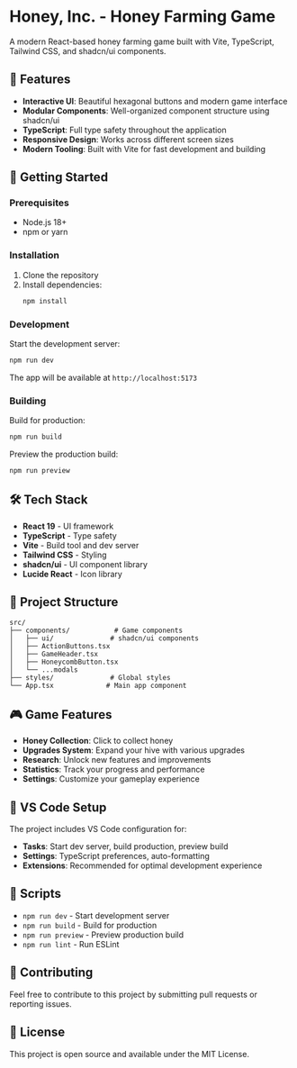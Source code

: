# Honey, Inc. - Honey Farming Game

A modern React-based honey farming game built with Vite, TypeScript, Tailwind CSS, and shadcn/ui components.

## 🐝 Features

- **Interactive UI**: Beautiful hexagonal buttons and modern game interface
- **Modular Components**: Well-organized component structure using shadcn/ui
- **TypeScript**: Full type safety throughout the application
- **Responsive Design**: Works across different screen sizes
- **Modern Tooling**: Built with Vite for fast development and building

## 🚀 Getting Started

### Prerequisites

- Node.js 18+ 
- npm or yarn

### Installation

1. Clone the repository
2. Install dependencies:
   ```bash
   npm install
   ```

### Development

Start the development server:
```bash
npm run dev
```

The app will be available at `http://localhost:5173`

### Building

Build for production:
```bash
npm run build
```

Preview the production build:
```bash
npm run preview
```

## 🛠️ Tech Stack

- **React 19** - UI framework
- **TypeScript** - Type safety
- **Vite** - Build tool and dev server  
- **Tailwind CSS** - Styling
- **shadcn/ui** - UI component library
- **Lucide React** - Icon library

## 📁 Project Structure

```
src/
├── components/           # Game components
│   ├── ui/              # shadcn/ui components
│   ├── ActionButtons.tsx
│   ├── GameHeader.tsx
│   ├── HoneycombButton.tsx
│   └── ...modals
├── styles/              # Global styles
└── App.tsx             # Main app component
```

## 🎮 Game Features

- **Honey Collection**: Click to collect honey
- **Upgrades System**: Expand your hive with various upgrades
- **Research**: Unlock new features and improvements
- **Statistics**: Track your progress and performance
- **Settings**: Customize your gameplay experience

## 🧰 VS Code Setup

The project includes VS Code configuration for:
- **Tasks**: Start dev server, build production, preview build
- **Settings**: TypeScript preferences, auto-formatting
- **Extensions**: Recommended for optimal development experience

## 📝 Scripts

- `npm run dev` - Start development server
- `npm run build` - Build for production
- `npm run preview` - Preview production build
- `npm run lint` - Run ESLint

## 🤝 Contributing

Feel free to contribute to this project by submitting pull requests or reporting issues.

## 📄 License

This project is open source and available under the MIT License.
